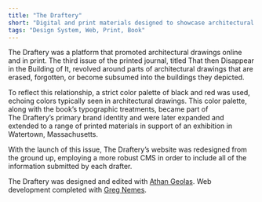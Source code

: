 ```yaml
---
title: "The Draftery"
short: "Digital and print materials designed to showcase architectural drawings."
tags: "Design System, Web, Print, Book"
---
```


The Draftery was a platform that promoted architectural drawings online and in print. The third issue of the printed journal, titled That then Disappear in the Building of It, revolved around parts of architectural drawings that are erased, forgotten, or become subsumed into the buildings they depicted.

To reflect this relationship, a strict color palette of black and red was used, echoing colors typically seen in architectural drawings. This color palette, along with the book’s typographic treatments, became part of The Draftery’s primary brand identity and were later expanded and extended to a range of printed materials in support of an exhibition in Watertown, Massachusetts.

With the launch of this issue, The Draftery’s website was redesigned from the ground up, employing a more robust CMS&nbsp;in order to include all of the information submitted by each&nbsp;drafter.

The Draftery was designed and edited with [Athan Geolas](http://cargocollective.com/ageolas/). Web development completed with [Greg Nemes](http://gregnemes.com/).
